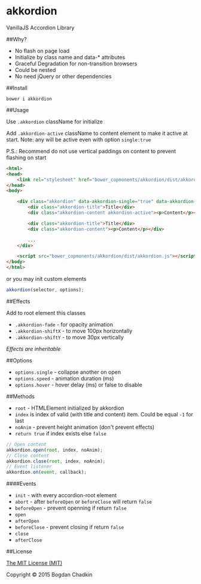 # akkordion
VanillaJS Accordion Library

##Why?

- No flash on page load
- Initialize by class name and data-* attributes
- Graceful Degradation for non-transition browsers
- Could be nested
- No need jQuery or other dependencies


##Install

```
bower i akkordion
```


##Usage

Use `.akkordion` className for initialize

Add `.akkordion-active` className to content element to make it active at start. Note: any will be active even with option `single:true`

P.S.: Recommend do not use vertical paddings on content to prevent flashing on start

```html
<html>
<head>
	<link rel="stylesheet" href="bower_copmonents/akkordion/dist/akkordion.css">
</head>
<body>

	<div class="akkordion" data-akkordion-single="true" data-akkordion-speed="400">
		<div class="akkordion-title">Title</div>
		<div class="akkordion-content akkordion-active"><p>Content</p></div>

		<div class="akkordion-title">Title</div>
		<div class="akkordion-content"><p>Content</p></div>

		...
	</div>

	<script src="bower_copmonents/akkordion/dist/akkordion.js"></script>
</body>
</html>
```

or you may init custom elements

```js
akkordion(selector, options);
```

##Effects

Add to root element this classes

- `.akkordion-fade` - for opacity animation
- `.akkordion-shiftX` - to move 100px horizontally
- `.akkordion-shiftY` - to move 30px vertically

*Effects are inheritable*


##Options

- `options.single` - collapse another on open
- `options.speed` - animation duration (ms)
- `options.hover` - hover delay (ms) or false to disable

##Methods

- `root` - HTMLElement initialized by akkordion
- `index` is index of valid (with title and content) item. Could be equal `-1` for last
- `noAnim` - prevent height animation (don't prevent effects)
- `return true` if index exists else `false`

```js
// Open content
akkordion.open(root, index, noAnim);
// Close content
akkordion.close(root, index, noAnim);
// Event listener
akkordion.on(event, callback);
```

####Events

- `init` - with every accordion-root element
- `abort` - after `beforeOpen` or `beforeClose` will return `false`
- `beforeOpen` - prevent openning if return `false`
- `open`
- `afterOpen`
- `beforeClose` - prevent closing if return `false`
- `close`
- `afterClose`



##License

[The MIT License (MIT)](LICENSE)

Copyright &copy; 2015 Bogdan Chadkin
